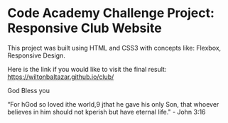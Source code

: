 # Code Academy Challenge Project: Responsive Club Website

This project was built using HTML and CSS3 with concepts like: Flexbox, Responsive Design.

Here is the link if you would like to visit the final result: https://wiltonbaltazar.github.io/club/

God Bless you

 “For hGod so loved ithe world,9 jthat he gave his only Son, that whoever believes in him should not kperish but have eternal life." - John 3:16
